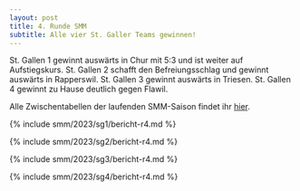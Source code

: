 ```yaml
---
layout: post
title: 4. Runde SMM
subtitle: Alle vier St. Galler Teams gewinnen!
---
```


St. Gallen 1 gewinnt auswärts in Chur mit 5:3 und ist weiter auf Aufstiegskurs. St. Gallen 2 schafft den Befreiungsschlag und gewinnt auswärts in Rapperswil. St. Gallen 3 gewinnt auswärts in Triesen. St. Gallen 4 gewinnt zu Hause deutlich gegen Flawil.

Alle Zwischentabellen der laufenden SMM-Saison findet ihr [hier](/smm/2023/sg1).

{% include smm/2023/sg1/bericht-r4.md %}

{% include smm/2023/sg2/bericht-r4.md %}

{% include smm/2023/sg3/bericht-r4.md %}

{% include smm/2023/sg4/bericht-r4.md %}

<style>
table th, table td:nth-of-type(4) {
    white-space: nowrap;
}
</style>
